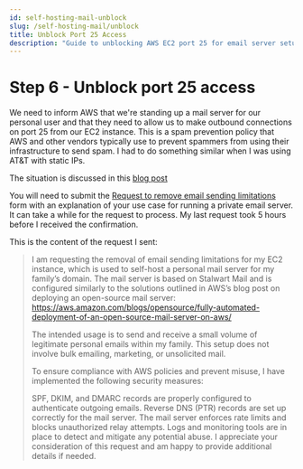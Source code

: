 ```yaml
---
id: self-hosting-mail-unblock
slug: /self-hosting-mail/unblock
title: Unblock Port 25 Access
description: "Guide to unblocking AWS EC2 port 25 for email server setup. Learn how to request AWS limits increase, verify port access, and troubleshoot common connectivity issues."
---
```

# Step 6 - Unblock port 25 access

We need to inform AWS that we're standing up a mail server for our personal user and that
they need to allow us to make outbound connections on port 25 from our EC2 instance.  This
is a spam prevention policy that AWS and other vendors typically use to prevent spammers from
using their infrastructure to send spam. I had to do something similar when I was using AT&T
with static IPs.

The situation is discussed in this [blog post](https://repost.aws/knowledge-center/ec2-port-25-throttle)

You will need to submit the [Request to remove email sending limitations](https://support.console.aws.amazon.com/support/contacts#/rdns-limits) form with an explanation of your use case for running a private email server. It can take a while for the request to process.  My last request took 5 hours before I received the confirmation.

This is the content of the request I sent:

>I am requesting the removal of email sending limitations for my EC2 instance, which is used to self-host a personal mail server for my family’s domain. The mail server is based on Stalwart Mail and is configured similarly to the solutions outlined in AWS’s blog post on deploying an open-source mail server: https://aws.amazon.com/blogs/opensource/fully-automated-deployment-of-an-open-source-mail-server-on-aws/
>
>The intended usage is to send and receive a small volume of legitimate personal emails within my family. This setup does not involve bulk emailing, marketing, or unsolicited mail.
>
>To ensure compliance with AWS policies and prevent misuse, I have implemented the following security measures:
>
>SPF, DKIM, and DMARC records are properly configured to authenticate outgoing emails.
>Reverse DNS (PTR) records are set up correctly for the mail server.
>The mail server enforces rate limits and blocks unauthorized relay attempts.
>Logs and monitoring tools are in place to detect and mitigate any potential abuse.
>I appreciate your consideration of this request and am happy to provide additional details if needed.
